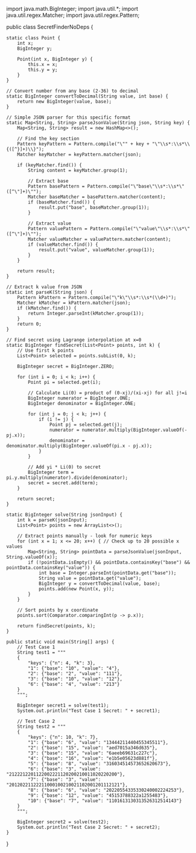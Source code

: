 import java.math.BigInteger;
import java.util.*;
import java.util.regex.Matcher;
import java.util.regex.Pattern;

public class SecretFinderNoDeps {
    
    static class Point {
        int x;
        BigInteger y;
        
        Point(int x, BigInteger y) {
            this.x = x;
            this.y = y;
        }
    }
    
    // Convert number from any base (2-36) to decimal
    static BigInteger convertToDecimal(String value, int base) {
        return new BigInteger(value, base);
    }
    
    // Simple JSON parser for this specific format
    static Map<String, String> parseJsonValue(String json, String key) {
        Map<String, String> result = new HashMap<>();
        
        // Find the key section
        Pattern keyPattern = Pattern.compile("\"" + key + "\"\\s*:\\s*\\{([^}]+)\\}");
        Matcher keyMatcher = keyPattern.matcher(json);
        
        if (keyMatcher.find()) {
            String content = keyMatcher.group(1);
            
            // Extract base
            Pattern basePattern = Pattern.compile("\"base\"\\s*:\\s*\"([^\"]+)\"");
            Matcher baseMatcher = basePattern.matcher(content);
            if (baseMatcher.find()) {
                result.put("base", baseMatcher.group(1));
            }
            
            // Extract value
            Pattern valuePattern = Pattern.compile("\"value\"\\s*:\\s*\"([^\"]+)\"");
            Matcher valueMatcher = valuePattern.matcher(content);
            if (valueMatcher.find()) {
                result.put("value", valueMatcher.group(1));
            }
        }
        
        return result;
    }
    
    // Extract k value from JSON
    static int parseK(String json) {
        Pattern kPattern = Pattern.compile("\"k\"\\s*:\\s*(\\d+)");
        Matcher kMatcher = kPattern.matcher(json);
        if (kMatcher.find()) {
            return Integer.parseInt(kMatcher.group(1));
        }
        return 0;
    }
    
    // Find secret using Lagrange interpolation at x=0
    static BigInteger findSecret(List<Point> points, int k) {
        // Use first k points
        List<Point> selected = points.subList(0, k);
        
        BigInteger secret = BigInteger.ZERO;
        
        for (int i = 0; i < k; i++) {
            Point pi = selected.get(i);
            
            // Calculate Li(0) = product of (0-xj)/(xi-xj) for all j!=i
            BigInteger numerator = BigInteger.ONE;
            BigInteger denominator = BigInteger.ONE;
            
            for (int j = 0; j < k; j++) {
                if (i != j) {
                    Point pj = selected.get(j);
                    numerator = numerator.multiply(BigInteger.valueOf(-pj.x));
                    denominator = denominator.multiply(BigInteger.valueOf(pi.x - pj.x));
                }
            }
            
            // Add yi * Li(0) to secret
            BigInteger term = pi.y.multiply(numerator).divide(denominator);
            secret = secret.add(term);
        }
        
        return secret;
    }
    
    static BigInteger solve(String jsonInput) {
        int k = parseK(jsonInput);
        List<Point> points = new ArrayList<>();
        
        // Extract points manually - look for numeric keys
        for (int x = 1; x <= 20; x++) { // Check up to 20 possible x values
            Map<String, String> pointData = parseJsonValue(jsonInput, String.valueOf(x));
            if (!pointData.isEmpty() && pointData.containsKey("base") && pointData.containsKey("value")) {
                int base = Integer.parseInt(pointData.get("base"));
                String value = pointData.get("value");
                BigInteger y = convertToDecimal(value, base);
                points.add(new Point(x, y));
            }
        }
        
        // Sort points by x coordinate
        points.sort(Comparator.comparingInt(p -> p.x));
        
        return findSecret(points, k);
    }
    
    public static void main(String[] args) {
        // Test Case 1
        String test1 = """
        {
            "keys": {"n": 4, "k": 3},
            "1": {"base": "10", "value": "4"},
            "2": {"base": "2", "value": "111"},
            "3": {"base": "10", "value": "12"},
            "6": {"base": "4", "value": "213"}
        }
        """;
        
        BigInteger secret1 = solve(test1);
        System.out.println("Test Case 1 Secret: " + secret1);
        
        // Test Case 2
        String test2 = """
        {
            "keys": {"n": 10, "k": 7},
            "1": {"base": "6", "value": "13444211440455345511"},
            "2": {"base": "15", "value": "aed7015a346d635"},
            "3": {"base": "15", "value": "6aeeb69631c227c"},
            "4": {"base": "16", "value": "e1b5e05623d881f"},
            "5": {"base": "8", "value": "316034514573652620673"},
            "6": {"base": "3", "value": "2122212201122002221120200210011020220200"},
            "7": {"base": "3", "value": "20120221122211000100210021102001201112121"},
            "8": {"base": "6", "value": "20220554335330240002224253"},
            "9": {"base": "12", "value": "45153788322a1255483"},
            "10": {"base": "7", "value": "1101613130313526312514143"}
        }
        """;
        
        BigInteger secret2 = solve(test2);
        System.out.println("Test Case 2 Secret: " + secret2);
    }
}
